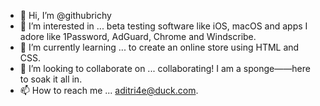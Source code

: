 - 👋 Hi, I’m @githubrichy
- 👀 I’m interested in ... beta testing software like iOS, macOS and apps I adore like 1Password, AdGuard, Chrome and Windscribe.
- 🌱 I’m currently learning ... to create an online store using HTML and CSS.
- 💞️ I’m looking to collaborate on ... collaborating! I am a sponge——here to soak it all in.
- 📫 How to reach me ... aditri4e@duck.com.

<!---
githubrichy/githubrichy is a ✨ special ✨ repository because its `README.md` (this file) appears on your GitHub profile.
You can click the Preview link to take a look at your changes.
--->
